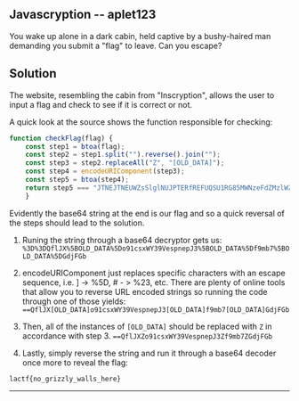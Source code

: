 ## Javascryption -- aplet123

You wake up alone in a dark cabin, held captive by a bushy-haired man demanding you submit a "flag" to leave. Can you escape?

## Solution

The website, resembling the cabin from "Inscryption", allows the user to input a flag and check to see if it is correct or not.

A quick look at the source shows the function responsible for checking:

```js
function checkFlag(flag) {
	const step1 = btoa(flag);
	const step2 = step1.split("").reverse().join("");
	const step3 = step2.replaceAll("Z", "[OLD_DATA]");
	const step4 = encodeURIComponent(step3);
	const step5 = btoa(step4);
	return step5 === "JTNEJTNEUWZsSlglNUJPTERfREFUQSU1RG85MWNzeFdZMzlWZXNwbmVwSjMlNUJPTERfREFUQSU1RGY5bWI3JTVCT0xEX0RBVEElNURHZGpGR2I=";
	}
```

Evidently the base64 string at the end is our flag and so a quick reversal of the steps should lead to the solution.

1. Runing the string through a base64 decryptor gets us:
    ```%3D%3DQflJX%5BOLD_DATA%5Do91csxWY39VespnepJ3%5BOLD_DATA%5Df9mb7%5BOLD_DATA%5DGdjFGb```
    
1. encodeURIComponent just replaces specific characters with an escape sequence, i.e. ] -> %5D, # - > %23, etc. There are plenty of online tools that allow you to reverse URL encoded strings so running the code through one of those yields:
```==QflJX[OLD_DATA]o91csxWY39VespnepJ3[OLD_DATA]f9mb7[OLD_DATA]GdjFGb```

1. Then, all of the instances of  ```[OLD_DATA]``` should be replaced with ```Z``` in accordance with step 3.
```==QflJXZo91csxWY39VespnepJ3Zf9mb7ZGdjFGb```

1. Lastly, simply reverse the string and run it through a base64 decoder once more to reveal the flag:  
```
lactf{no_grizzly_walls_here}
```
---